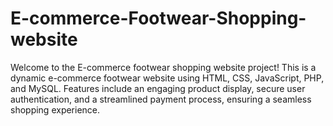 # E-commerce-Footwear-Shopping-website
Welcome to the E-commerce footwear shopping website project! This is a dynamic e-commerce footwear website using HTML, CSS, JavaScript, PHP, and MySQL. Features include an engaging product display, secure user authentication, and a streamlined payment process, ensuring a seamless shopping experience. 
